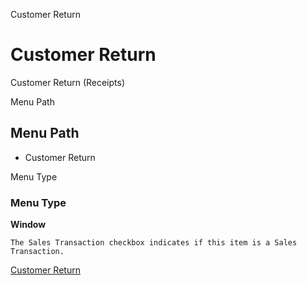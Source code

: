 
Customer Return
# Customer Return


Customer Return (Receipts)

Menu Path
## Menu Path



- Customer Return

Menu Type
### Menu Type

**Window**

```
The Sales Transaction checkbox indicates if this item is a Sales Transaction.
```

[Customer Return](../../functional-guide/window/window-customer-return.md)